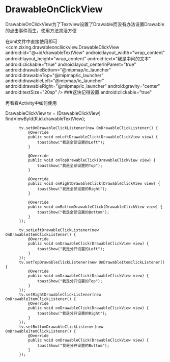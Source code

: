 # DrawableOnClickView
DrawableOnClickView为了Textview设置了Drawable而没有办法设置Drawable的点击事件而生，使用方法灵活方便

在xml文件中直接使用即可
<com.zixing.drawableoncliickview.DrawableClickView
        android:id="@+id/drawableTextView"
        android:layout_width="wrap_content"
        android:layout_height="wrap_content"
        android:text="我是中间的文本"
        android:clickable="true"
        android:layout_centerInParent="true"
        android:drawableBottom="@mipmap/ic_launcher"
        android:drawableTop="@mipmap/ic_launcher"
        android:drawableLeft="@mipmap/ic_launcher"
        android:drawableRight="@mipmap/ic_launcher"
        android:gravity="center"
        android:textSize="20sp"
        />
###这块记得设置  android:clickable="true"

再看看Activity中如何使用

 DrawableClickView tv = (DrawableClickView) findViewById(R.id.drawableTextView);

          tv.setOnDrawableClickListener(new OnDrawableClickListener() {
              @Override
              public void onLeftDrawableClick(DrawableClickView view) {
                  toastShow("我是全部设置的Left");
              }

              @Override
              public void onTopDrawableClick(DrawableClickView view) {
                  toastShow("我是全部设置的Top");
              }

              @Override
              public void onRightDrawableClick(DrawableClickView view) {
                  toastShow("我是全部设置的Right");
              }

              @Override
              public void onBottomDrawableClick(DrawableClickView view) {
                  toastShow("我是全部设置的Bottom");
              }
          });

          tv.setLeftDrawableClickListener(new OnDrawableItemClickListener() {
              @Override
              public void onDrawableClick(DrawableClickView view) {
                  toastShow("我是分开设置的Left");
              }
          });
          tv.setTopDrawableClickListener(new OnDrawableItemClickListener() {
              @Override
              public void onDrawableClick(DrawableClickView view) {
                  toastShow("我是分开设置的Top");
              }
          });
          tv.setRightDrawableClickListener(new OnDrawableItemClickListener() {
              @Override
              public void onDrawableClick(DrawableClickView view) {
                  toastShow("我是分开设置的Right");
              }
          });
          tv.setButtomDrawableClickListener(new OnDrawableItemClickListener() {
              @Override
              public void onDrawableClick(DrawableClickView view) {
                  toastShow("我是分开设置的Buttom");
              }
          });
